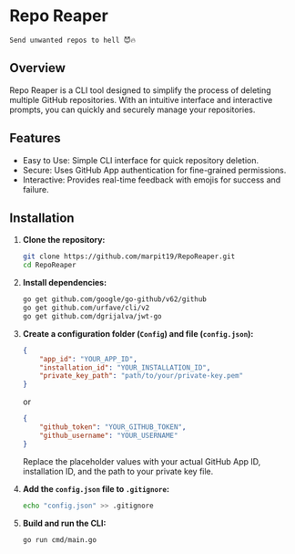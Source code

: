 # Repo Reaper

`Send unwanted repos to hell 😈🔥`

## Overview
Repo Reaper is a CLI tool designed to simplify the process of deleting multiple GitHub repositories. With an intuitive interface and interactive prompts, you can quickly and securely manage your repositories.

## Features
- Easy to Use: Simple CLI interface for quick repository deletion.
- Secure: Uses GitHub App authentication for fine-grained permissions.
- Interactive: Provides real-time feedback with emojis for success and failure.

## Installation

1. **Clone the repository:**

    ```bash
    git clone https://github.com/marpit19/RepoReaper.git
    cd RepoReaper
    ```

2. **Install dependencies:**

    ```bash
    go get github.com/google/go-github/v62/github
    go get github.com/urfave/cli/v2
    go get github.com/dgrijalva/jwt-go
    ```

3. **Create a configuration folder (`Config`) and file (`config.json`):**

    ```json
    {
        "app_id": "YOUR_APP_ID",
        "installation_id": "YOUR_INSTALLATION_ID",
        "private_key_path": "path/to/your/private-key.pem"
    }
    ```

    or

    ```json
    {
        "github_token": "YOUR_GITHUB_TOKEN",
        "github_username": "YOUR_USERNAME"
    }
    ```

    Replace the placeholder values with your actual GitHub App ID, installation ID, and the path to your private key file.

4. **Add the `config.json` file to `.gitignore`:**

    ```bash
    echo "config.json" >> .gitignore
    ```

5. **Build and run the CLI:**

    ```bash
    go run cmd/main.go
    ```

